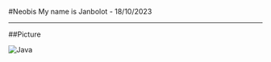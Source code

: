 #Neobis
My name is Janbolot - 18/10/2023


----

##Picture

![Java][logo]

[logo]: https://www.google.com/url?sa=i&url=https%3A%2F%2Fapix-drive.com%2Fru%2Fblog%2Fuseful%2Fjava&psig=AOvVaw0WNUj38xFPqZXS7Eu8FdPu&ust=1697719936922000&source=images&cd=vfe&opi=89978449&ved=0CBEQjRxqFwoTCNDX3OHR_4EDFQAAAAAdAAAAABAE
